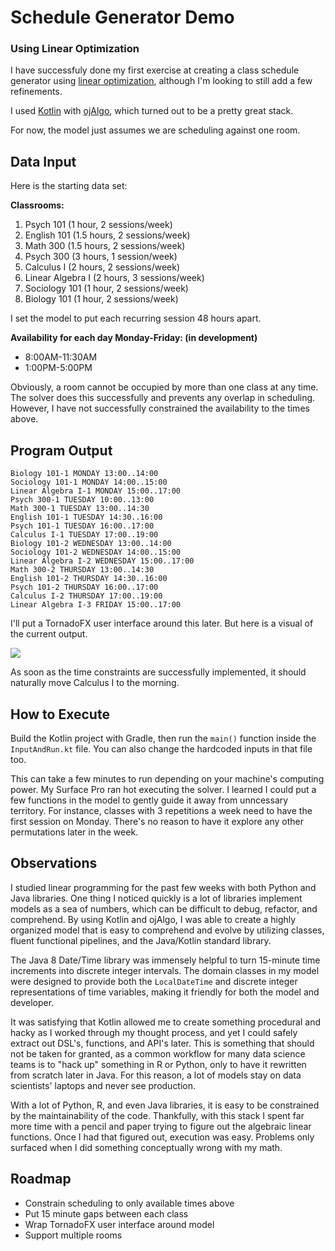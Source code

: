 # Schedule Generator Demo
### Using Linear Optimization

I have successfuly done my first exercise at creating a class schedule generator using [linear optimization](https://en.wikipedia.org/wiki/Linear_programming), although I'm looking to still add a few refinements.

I used [Kotlin](http://kotlinlang.org/) with [ojAlgo](http://www.ojalgo.org/), which turned out to be a pretty great stack.

For now, the model just assumes we are scheduling against one room.


## Data Input

Here is the starting data set:

**Classrooms:**

1) Psych 101 (1 hour, 2 sessions/week)
2) English 101 (1.5 hours, 2 sessions/week)
3) Math 300 (1.5 hours, 2 sessions/week)
4) Psych 300 (3 hours, 1 session/week)
5) Calculus I (2 hours, 2 sessions/week)
6) Linear Algebra I (2 hours, 3 sessions/week)
7) Sociology 101 (1 hour, 2 sessions/week)
8) Biology 101 (1 hour, 2 sessions/week)

I set the model to put each recurring session 48 hours apart.

**Availability for each day Monday-Friday:  (in development)**

* 8:00AM-11:30AM
* 1:00PM-5:00PM


Obviously, a room cannot be occupied by more than one class at any time. The solver does this successfully and prevents any overlap in scheduling. However, I have not successfully constrained the availability to the times above.


## Program Output

```
Biology 101-1 MONDAY 13:00..14:00
Sociology 101-1 MONDAY 14:00..15:00
Linear Algebra I-1 MONDAY 15:00..17:00
Psych 300-1 TUESDAY 10:00..13:00
Math 300-1 TUESDAY 13:00..14:30
English 101-1 TUESDAY 14:30..16:00
Psych 101-1 TUESDAY 16:00..17:00
Calculus I-1 TUESDAY 17:00..19:00
Biology 101-2 WEDNESDAY 13:00..14:00
Sociology 101-2 WEDNESDAY 14:00..15:00
Linear Algebra I-2 WEDNESDAY 15:00..17:00
Math 300-2 THURSDAY 13:00..14:30
English 101-2 THURSDAY 14:30..16:00
Psych 101-2 THURSDAY 16:00..17:00
Calculus I-2 THURSDAY 17:00..19:00
Linear Algebra I-3 FRIDAY 15:00..17:00
```


I'll put a TornadoFX user interface around this later. But here is a visual of the current output. 

![](https://i.imgur.com/0hL9aGa.png)

As soon as the time constraints are successfully implemented, it should naturally move Calculus I to the morning. 

## How to Execute

Build the Kotlin project with Gradle, then run the `main()` function inside the `InputAndRun.kt` file. You can also change the hardcoded inputs in that file too.

This can take a few minutes to run depending on your machine's computing power. My Surface Pro ran hot executing the solver. I learned I could put a few functions in the model to gently guide it away from unncessary territory. For instance, classes with 3 repetitions a week need to have the first session on Monday. There's no reason to have it explore any other permutations later in the week. 

## Observations

I studied linear programming for the past few weeks with both Python and Java libraries. One thing I noticed quickly is a lot of libraries implement models as a sea of numbers, which can be difficult to debug, refactor, and comprehend. By using Kotlin and ojAlgo, I was able to create a highly organized model that is easy to comprehend and evolve by utilizing classes, fluent functional pipelines, and the Java/Kotlin standard library.

The Java 8 Date/Time library was immensely helpful to turn 15-minute time increments into discrete integer intervals. The domain classes in my model were designed to provide both the `LocalDateTime` and discrete integer representations of time variables, making it friendly for both the model and developer.

It was satisfying that Kotlin allowed me to create something procedural and hacky as I worked through my thought process, and yet I could safely extract out DSL's, functions, and API's later. This is something that should not be taken for granted, as a common workflow for many data science teams is to "hack up" something in R or Python, only to have it rewritten from scratch later in Java. For this reason, a lot of models stay on data scientists' laptops and never see production.

 With a lot of Python, R, and even Java libraries, it is easy to be constrained by the maintainability of the code. Thankfully, with this stack I spent far more time with a pencil and paper trying to figure out the algebraic linear functions. Once I had that figured out, execution was easy. Problems only surfaced when I did something conceptually wrong with my math.

## Roadmap

* Constrain scheduling to only available times above
* Put 15 minute gaps between each class
* Wrap TornadoFX user interface around model
* Support multiple rooms
